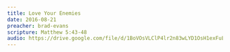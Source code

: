 ```yaml
---
title: Love Your Enemies
date: 2016-08-21
preacher: brad-evans
scripture: Matthew 5:43-48
audio: https://drive.google.com/file/d/1BoVOsVLClP4lr2n83wLYD1OsH1exFuLS/view
---
```

